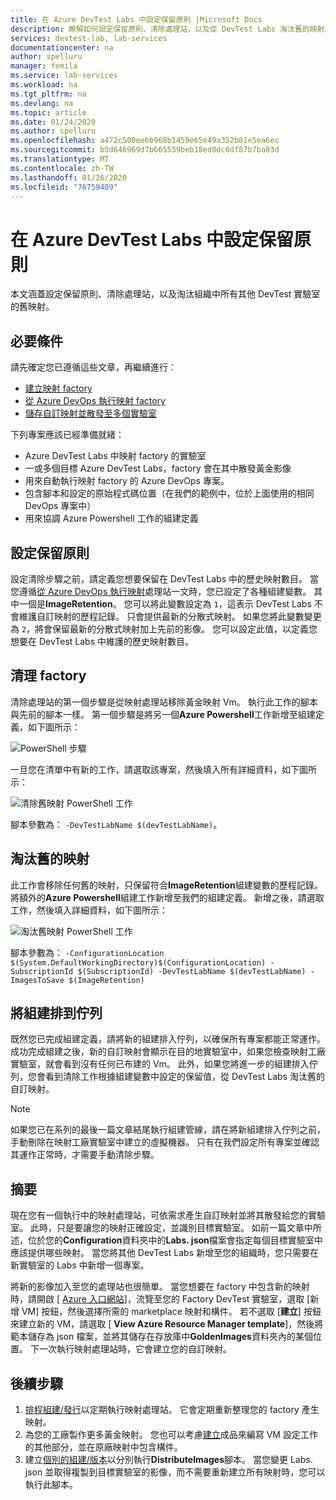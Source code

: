 ```yaml
---
title: 在 Azure DevTest Labs 中設定保留原則 |Microsoft Docs
description: 瞭解如何設定保留原則、清除處理站，以及從 DevTest Labs 淘汰舊的映射。
services: devtest-lab, lab-services
documentationcenter: na
author: spelluru
manager: femila
ms.service: lab-services
ms.workload: na
ms.tgt_pltfrm: na
ms.devlang: na
ms.topic: article
ms.date: 01/24/2020
ms.author: spelluru
ms.openlocfilehash: a472c500ee6b968b1459e65e49a352b81e5ea6ec
ms.sourcegitcommit: b5d646969d7b665539beb18ed0dc6df87b7ba83d
ms.translationtype: MT
ms.contentlocale: zh-TW
ms.lasthandoff: 01/26/2020
ms.locfileid: "76759409"
---
```

# <a name="set-up-retention-policy-in-azure-devtest-labs"></a>在 Azure DevTest Labs 中設定保留原則
本文涵蓋設定保留原則、清除處理站，以及淘汰組織中所有其他 DevTest 實驗室的舊映射。 

## <a name="prerequisites"></a>必要條件
請先確定您已遵循這些文章，再繼續進行：

- [建立映射 factory](image-factory-create.md)
- [從 Azure DevOps 執行映射 factory](image-factory-set-up-devops-lab.md)
- [儲存自訂映射並散發至多個實驗室](image-factory-save-distribute-custom-images.md)

下列專案應該已經準備就緒：

- Azure DevTest Labs 中映射 factory 的實驗室
- 一或多個目標 Azure DevTest Labs，factory 會在其中散發黃金影像
- 用來自動執行映射 factory 的 Azure DevOps 專案。
- 包含腳本和設定的原始程式碼位置（在我們的範例中，位於上面使用的相同 DevOps 專案中）
- 用來協調 Azure Powershell 工作的組建定義
 
## <a name="setting-the-retention-policy"></a>設定保留原則
設定清除步驟之前，請定義您想要保留在 DevTest Labs 中的歷史映射數目。 當您遵循[從 Azure DevOps 執行映射](image-factory-set-up-devops-lab.md)處理站一文時，您已設定了各種組建變數。 其中一個是**ImageRetention**。 您可以將此變數設定為 `1`，這表示 DevTest Labs 不會維護自訂映射的歷程記錄。 只會提供最新的分散式映射。 如果您將此變數變更為 `2`，將會保留最新的分散式映射加上先前的影像。 您可以設定此值，以定義您想要在 DevTest Labs 中維護的歷史映射數目。

## <a name="cleaning-up-the-factory"></a>清理 factory
清除處理站的第一個步驟是從映射處理站移除黃金映射 Vm。 執行此工作的腳本與先前的腳本一樣。 第一個步驟是將另一個**Azure Powershell**工作新增至組建定義，如下圖所示：

![PowerShell 步驟](./media/set-retention-policy-cleanup/powershell-step.png)

一旦您在清單中有新的工作，請選取該專案，然後填入所有詳細資料，如下圖所示：

![清除舊映射 PowerShell 工作](./media/set-retention-policy-cleanup/configure-powershell-task.png)

腳本參數為： `-DevTestLabName $(devTestLabName)`。

## <a name="retire-old-images"></a>淘汰舊的映射 
此工作會移除任何舊的映射，只保留符合**ImageRetention**組建變數的歷程記錄。 將額外的**Azure Powershell**組建工作新增至我們的組建定義。 新增之後，請選取工作，然後填入詳細資料，如下圖所示： 

![淘汰舊映射 PowerShell 工作](./media/set-retention-policy-cleanup/retire-old-image-task.png)

腳本參數為： `-ConfigurationLocation $(System.DefaultWorkingDirectory)$(ConfigurationLocation) -SubscriptionId $(SubscriptionId) -DevTestLabName $(devTestLabName) -ImagesToSave $(ImageRetention)`

## <a name="queue-the-build"></a>將組建排到佇列
既然您已完成組建定義，請將新的組建排入佇列，以確保所有專案都能正常運作。 成功完成組建之後，新的自訂映射會顯示在目的地實驗室中，如果您檢查映射工廠實驗室，就會看到沒有任何已布建的 Vm。 此外，如果您將進一步的組建排入佇列，您會看到清除工作根據組建變數中設定的保留值，從 DevTest Labs 淘汰舊的自訂映射。

> [!NOTE]
> 如果您已在系列的最後一篇文章結尾執行組建管線，請在將新組建排入佇列之前，手動刪除在映射工廠實驗室中建立的虛擬機器。  只有在我們設定所有專案並確認其運作正常時，才需要手動清除步驟。



## <a name="summary"></a>摘要
現在您有一個執行中的映射處理站，可依需求產生自訂映射並將其散發給您的實驗室。 此時，只是要讓您的映射正確設定，並識別目標實驗室。 如前一篇文章中所述，位於您的**Configuration**資料夾中的**Labs. json**檔案會指定每個目標實驗室中應該提供哪些映射。 當您將其他 DevTest Labs 新增至您的組織時，您只需要在新實驗室的 Labs 中新增一個專案。

將新的影像加入至您的處理站也很簡單。 當您想要在 factory 中包含新的映射時，請開啟 [ [Azure 入口網站](https://portal.azure.com)]，流覽至您的 Factory DevTest 實驗室，選取 [新增 VM] 按鈕，然後選擇所需的 marketplace 映射和構件。 若不選取 [**建立**] 按鈕來建立新的 VM，請選取 [ **View Azure Resource Manager template**]，然後將範本儲存為 json 檔案，並將其儲存在存放庫中**GoldenImages**資料夾內的某個位置。 下一次執行映射處理站時，它會建立您的自訂映射。


## <a name="next-steps"></a>後續步驟
1. [排程組建/發行](/azure/devops/pipelines/build/triggers?view=azure-devops&tabs=designer)以定期執行映射處理站。 它會定期重新整理您的 factory 產生映射。
2. 為您的工廠製作更多黃金映射。 您也可以考慮[建立](devtest-lab-artifact-author.md)成品來編寫 VM 設定工作的其他部分，並在原廠映射中包含構件。
4. 建立[個別的組建/版本](/azure/devops/pipelines/overview?view=azure-devops-2019)以分別執行**DistributeImages**腳本。 當您變更 Labs. json 並取得複製到目標實驗室的影像，而不需要重新建立所有映射時，您可以執行此腳本。

